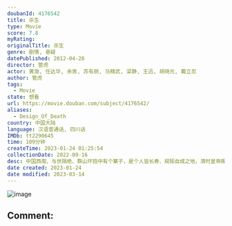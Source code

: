 ```yaml
---
doubanId: 4176542
title: 杀生
type: Movie
score: 7.8
myRating: 
originalTitle: 杀生
genre: 剧情, 悬疑
datePublished: 2012-04-28
director: 管虎
actor: 黄渤, 任达华, 余男, 苏有朋, 马精武, 梁静, 王迅, 胡晓光, 戴立忍
author: 管虎
tags:
  - Movie
state: 想看
url: https://movie.douban.com/subject/4176542/
aliases:
  - Design_Of_Death
country: 中国大陆
language: 汉语普通话, 四川话
IMDb: tt2290645
time: 109分钟
createTime: 2023-01-24 01:25:54
collectionDate: 2022-09-16
desc: 中国西南、与世隔绝、群山环抱中有个寨子，是个人皆长寿、规矩自成之地，清时皇帝赐名“长寿镇”。某日突爆传染病，地方官派医生（任达华饰）前往诊治，他在镇子外发现奄奄一息的牛结实（黄渤饰）。进寨后，往日...
date created: 2023-01-24
date modified: 2023-03-14
---
```


![image](p2539560111.jpg)

Comment:
---
